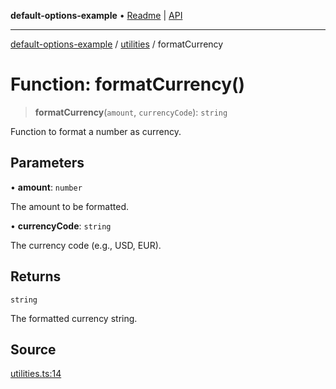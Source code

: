 **default-options-example** • [Readme](../../README.md) \| [API](../../modules.md)

***

[default-options-example](../../README.md) / [utilities](../README.md) / formatCurrency

# Function: formatCurrency()

> **formatCurrency**(`amount`, `currencyCode`): `string`

Function to format a number as currency.

## Parameters

• **amount**: `number`

The amount to be formatted.

• **currencyCode**: `string`

The currency code (e.g., USD, EUR).

## Returns

`string`

The formatted currency string.

## Source

[utilities.ts:14](https://github.com/tgreyuk/typedoc-plugin-markdown-examples/blob/d1574a7/examples/01-typedoc-plugin-markdown/src/utilities.ts#L14)
